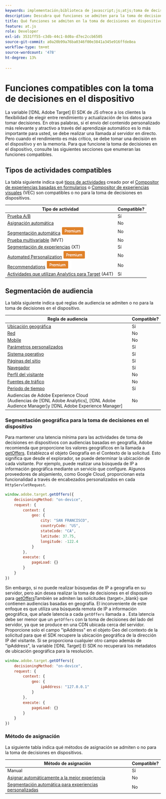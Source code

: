 ```yaml
---
keywords: implementación;biblioteca de javascript;js;atjs;toma de decisiones en el dispositivo;al tomar decisiones en el dispositivo;funciones compatibles
description: Descubra qué funciones se admiten para la toma de decisiones en dispositivos.
title: Qué funciones se admiten en la toma de decisiones en dispositivos
feature: at.js
role: Developer
exl-id: 3531ff55-c3db-44c1-8d0a-d7ec2ccb6505
source-git-commit: a0a20b99a76ba0346f00e3841a345e916ffde8ea
workflow-type: tm+mt
source-wordcount: '478'
ht-degree: 13%

---
```


# Funciones compatibles con la toma de decisiones en el dispositivo

La variable [!DNL Adobe Target] El SDK de JS ofrece a los clientes la flexibilidad de elegir entre rendimiento y actualización de los datos para tomar decisiones. En otras palabras, si el envío del contenido personalizado más relevante y atractivo a través del aprendizaje automático es lo más importante para usted, se debe realizar una llamada al servidor en directo. Pero cuando el rendimiento es más crítico, se debe tomar una decisión en el dispositivo y en la memoria. Para que funcione la toma de decisiones en el dispositivo, consulte las siguientes secciones que enumeran las funciones compatibles.

## Tipos de actividades compatibles

La tabla siguiente indica qué [tipos de actividades](/help/main/c-activities/target-activities-guide.md) creado por el [Compositor de experiencias basadas en formularios](/help/main/c-experiences/form-experience-composer.md) o [Compositor de experiencias visuales](/help/main/c-experiences/c-visual-experience-composer/visual-experience-composer.md) (VEC) son compatibles o no para la toma de decisiones en dispositivos.

| Tipo de actividad | Compatible? |
| --- | --- |
| [Prueba A/B](/help/main/c-activities/t-test-ab/test-ab.md) | Sí |
| [Asignación automática](/help/main/c-activities/automated-traffic-allocation/automated-traffic-allocation.md) | No |
| [Segmentación automática](/help/main/c-activities/auto-target/auto-target-to-optimize.md) ![premium](/help/main/assets/premium.png) | No |
| [Prueba multivariable](/help/main/c-activities/c-multivariate-testing/multivariate-testing.md) (MVT) | No |
| [Segmentación de experiencias](/help/main/c-activities/t-experience-target/experience-target.md) (XT) | Sí |
| [Automated Personalization](/help/main/c-activities/t-automated-personalization/automated-personalization.md) ![Premium](/help/main/assets/premium.png) | No |
| [Recommendations](/help/main/c-recommendations/recommendations.md) ![premium](/help/main/assets/premium.png) | No |
| [Actividades que utilizan Analytics para Target](/help/main/c-integrating-target-with-mac/a4t/a4t.md) (A4T) | Sí |

## Segmentación de audiencia

La tabla siguiente indica qué reglas de audiencia se admiten o no para la toma de decisiones en el dispositivo.

| Regla de audiencia | Compatible? |
| --- | --- |
| [Ubicación geográfica](/help/main/c-target/c-audiences/c-target-rules/geo.md) | Sí |
| [Red](/help/main/c-target/c-audiences/c-target-rules/network.md) | No |
| [Mobile](/help/main/c-target/c-audiences/c-target-rules/mobile.md) | No |
| [Parámetros personalizados](/help/main/c-target/c-audiences/c-target-rules/custom-parameters.md) | Sí |
| [Sistema operativo](/help/main/c-target/c-audiences/c-target-rules/operating-system.md) | Sí |
| [Páginas del sitio](/help/main/c-target/c-audiences/c-target-rules/site-pages.md) | Sí |
| [Navegador](/help/main/c-target/c-audiences/c-target-rules/browser.md) | Sí |
| [Perfil del visitante](/help/main/c-target/c-audiences/c-target-rules/visitor-profile.md) | No |
| [Fuentes de tráfico](/help/main/c-target/c-audiences/c-target-rules/traffic-sources.md) | No |
| [Periodo de tiempo](/help/main/c-target/c-audiences/c-target-rules/time-frame.md) | Sí |
| Audiencias de Adobe Experience Cloud<br>(Audiencias de [!DNL Adobe Analytics], [!DNL Adobe Audience Manager]y [!DNL Adobe Experience Manager] | No |

### Segmentación geográfica para la toma de decisiones en el dispositivo

Para mantener una latencia mínima para las actividades de toma de decisiones en dispositivos con audiencias basadas en geografía, Adobe recomienda que proporcione los valores geográficos en la llamada a [getOffers](https://developer.adobe.com/target/implement/client-side/atjs/atjs-functions/adobe-target-getoffers-atjs-2/). Establezca el objeto Geografía en el Contexto de la solicitud. Esto significa que desde el explorador, se puede determinar la ubicación de cada visitante. Por ejemplo, puede realizar una búsqueda de IP a información geográfica mediante un servicio que configure. Algunos proveedores de alojamiento, como Google Cloud, proporcionan esta funcionalidad a través de encabezados personalizados en cada `HttpServletRequest`.

```javascript
window.adobe.target.getOffers({ 
	decisioningMethod: "on-device", 
	request: { 
		context: { 
			geo: { 
				city: "SAN FRANCISCO", 
				countryCode: "US", 
				stateCode: "CA", 
				latitude: 37.75, 
				longitude: -122.4 
			} 
		}, 
		execute: { 
			pageLoad: {} 
		} 
	} 
})
```

Sin embargo, si no puede realizar búsquedas de IP a geografía en su servidor, pero aún desea realizar la toma de decisiones en el dispositivo para [getOffers](https://developer.adobe.com/target/implement/client-side/atjs/atjs-functions/adobe-target-getoffers-atjs-2/)También se admiten las solicitudes {target=_blank} que contienen audiencias basadas en geografía. El inconveniente de este enfoque es que utiliza una búsqueda remota de IP a información geográfica, que añade latencia a cada `getOffers` llamada a . Esta latencia debe ser menor que un `getOffers` con la toma de decisiones del lado del servidor, ya que se produce en una CDN ubicada cerca del servidor. Proporcione solo el campo &quot;ipAddress&quot; en el objeto Geo del contexto de la solicitud para que el SDK recupere la ubicación geográfica de la dirección IP del visitante. Si se proporciona cualquier otro campo además de &quot;ipAddress&quot;, la variable [!DNL Target] El SDK no recuperará los metadatos de ubicación geográfica para la resolución.

```javascript
window.adobe.target.getOffers({ 
	decisioningMethod: "on-device", 
	request: { 
		context: { 
			geo: { 
				ipAddress: "127.0.0.1" 
			} 
		}, 
		execute: { 
			pageLoad: {} 
		} 
	} 
})
```

### Método de asignación

La siguiente tabla indica qué métodos de asignación se admiten o no para la toma de decisiones en dispositivos.

| Método de asignación | Compatible? |
| --- | --- |
| Manual | Sí |
| [Asignar automáticamente a la mejor experiencia](/help/main/c-activities/automated-traffic-allocation/automated-traffic-allocation.md) | No |
| [Segmentación automática para experiencias personalizadas](/help/main/c-activities/auto-target/auto-target-to-optimize.md) | No |
